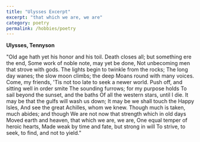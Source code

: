 ```yaml
---
title: "Ulysses Excerpt"
excerpt: "that which we are, we are"
category: poetry
permalink: /hobbies/poetry
---
```


**Ulysses, Tennyson**


"Old age hath yet his honor and his toil.
Death closes all; but something ere the end,
Some work of noble note, may yet be done,
Not unbecoming men that strove with gods.
The lights begin to twinkle from the rocks;
The long day wanes; the slow moon climbs; the deep
Moans round with many voices. Come, my friends,
'Tis not too late to seek a newer world.
Push off, and sitting well in order smite
The sounding furrows; for my purpose holds
To sail beyond the sunset, and the baths
Of all the western stars, until I die.
It may be that the gulfs will wash us down;
It may be we shall touch the Happy Isles,
And see the great Achilles, whom we knew.
Though much is taken, much abides; and though
We are not now that strength which in old days
Moved earth and heaven, that which we are, we are,
One equal temper of heroic hearts,
Made weak by time and fate, but strong in will
To strive, to seek, to find, and not to yield."
